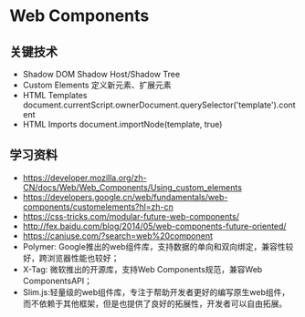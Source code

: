 # Web Components
## 关键技术
- Shadow DOM
Shadow Host/Shadow Tree
- Custom Elements
定义新元素、扩展元素
- HTML Templates
document.currentScript.ownerDocument.querySelector('template').content
- HTML Imports
document.importNode(template, true)
## 学习资料
- https://developer.mozilla.org/zh-CN/docs/Web/Web_Components/Using_custom_elements
- https://developers.google.cn/web/fundamentals/web-components/customelements?hl=zh-cn
- https://css-tricks.com/modular-future-web-components/
- http://fex.baidu.com/blog/2014/05/web-components-future-oriented/
- https://caniuse.com/?search=web%20component
- Polymer: Google推出的web组件库，支持数据的单向和双向绑定，兼容性较好，跨浏览器性能也较好；
- X-Tag: 微软推出的开源库，支持Web Components规范，兼容Web ComponentsAPI；
- Slim.js:轻量级的web组件库，专注于帮助开发者更好的编写原生web组件，而不依赖于其他框架，但是也提供了良好的拓展性，开发者可以自由拓展。


